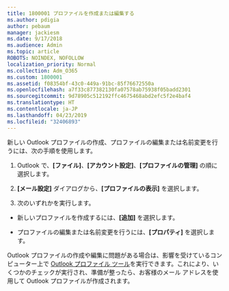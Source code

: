 ```yaml
---
title: 1800001 プロファイルを作成または編集する
ms.author: pdigia
author: pebaum
manager: jackiesm
ms.date: 9/17/2018
ms.audience: Admin
ms.topic: article
ROBOTS: NOINDEX, NOFOLLOW
localization_priority: Normal
ms.collection: Adm_O365
ms.custom: 1800001
ms.assetid: f08354bf-43c0-449a-91bc-85f76672550a
ms.openlocfilehash: a7f33c877382130fa07578ab75938f05badd2301
ms.sourcegitcommit: 9d78905c512192ffc4675468abd2efc5f2e4baf4
ms.translationtype: HT
ms.contentlocale: ja-JP
ms.lasthandoff: 04/23/2019
ms.locfileid: "32406893"
---
```

新しい Outlook プロファイルの作成、プロファイルの編集または名前変更を行うには、次の手順を使用します。
  
1. Outlook で、**[ファイル]**、**[アカウント設定]**、**[プロファイルの管理]** の順に選択します。
    
2. **[メール設定]** ダイアログから、**[プロファイルの表示]** を選択します。
    
3. 次のいずれかを実行します。
    
  - 新しいプロファイルを作成するには、**[追加]** を選択します。
    
  - プロファイルの編集または名前変更を行うには、**[プロパティ]** を選択します。
    
Outlook プロファイルの作成や編集に問題がある場合は、影響を受けているコンピューター上で [Outlook プロファイル ツール](https://aka.ms/SaRA-OutlookSetupProfile)を実行できます。これにより、いくつかのチェックが実行され、準備が整ったら、お客様のメール アドレスを使用して Outlook プロファイルが作成されます。 
  

